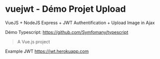 # vuejwt - Démo Projet Upload 

VueJS + NodeJS Express + JWT Authentification + Upload Image in Ajax


Démo Typescript:
https://github.com/Symfomany/typescript


> A Vue.js project

Example JWT
https://jwt.herokuapp.com

